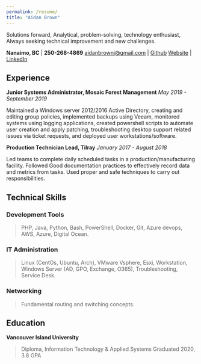 ```yaml
---
permalink: /resume/
title: "Aidan Brown"
---
```



Solutions forward, Analytical, problem-solving, technology enthusiast,
Always seeking technical improvement and new challenges. 


**Nanaimo, BC**                   |  **250-268-4869**
aidanbrownj@gmail.com             |  [Github](https://github.com/h4wk590) 
[Website](aidanb.net)             |  [LinkedIn](https://ca.linkedin.com/in/aidan-brown-8312a7181)

## Experience

**Junior Systems Administrator, Mosaic Forest Management**
*May 2019 - September 2019*

Maintained  a Windows server 2012/2016 Active Directory, creating and editing group policies, implemented backups using Veeam, monitored systems using logging applications, created powershell scripts to automate user creation and apply patching, troubleshooting desktop support related issues via ticket requests, and deployed user workstations/software.

**Production Technician Lead, Tilray**
*January 2017 - August 2018*

Led teams to complete daily scheduled tasks in a production/manufacturing facility. Followed Good documentation practices to effectively record data and metrics from tasks. Used proper and safe techniques to carry out responsibilities. 


## Technical Skills

### Development Tools

> PHP, Java, Python, Bash, PowerShell,
> Docker, Git, Azure devops,
> AWS, Azure, Digital Ocean.

### IT Administration

> Linux (CentOs, Ubuntu, Arch),
> VMware Vsphere, Esxi, Workstation,
> Windows Server (AD, GPO, Exchange, O365),
> Troubleshooting, Service Desk.

### Networking

> Fundamental routing and switching concepts.

## Education

**Vancouver Island University**
> Diploma, Information Technology & Applied Systems
> Graduated 2020, 3.8 GPA




